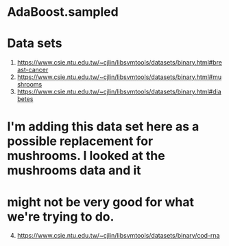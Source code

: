# AdaBoost.sampled

# Data sets
1. https://www.csie.ntu.edu.tw/~cjlin/libsvmtools/datasets/binary.html#breast-cancer
2. https://www.csie.ntu.edu.tw/~cjlin/libsvmtools/datasets/binary.html#mushrooms
3. https://www.csie.ntu.edu.tw/~cjlin/libsvmtools/datasets/binary.html#diabetes

# I'm adding this data set here as a possible replacement for mushrooms. I looked at the mushrooms data and it
# might not be very good for what we're trying to do.

4. https://www.csie.ntu.edu.tw/~cjlin/libsvmtools/datasets/binary/cod-rna
